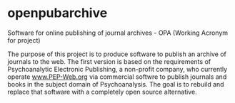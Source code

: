 # openpubarchive
Software for online publishing of journal archives - OPA (Working Acronym for project) 

The purpose of this project is to produce software to publish an archive of journals to the web.  The first version is based on the requirements of Psychoanalytic Electronic Publishing, a non-profit company, who currently operate www.PEP-Web.org via commercial softwre to publish journals and books in the subject domain of Psychoanalysis.  The goal is to rebuild and replace that software with a completely open source alternative.
